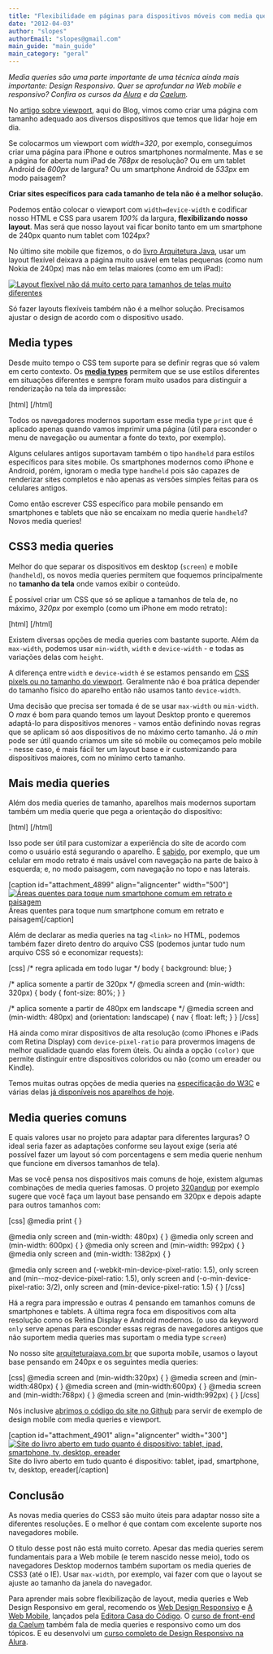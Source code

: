 ```yaml
---
title: "Flexibilidade em páginas para dispositivos móveis com media queries"
date: "2012-04-03"
author: "slopes"
authorEmail: "slopes@gmail.com"
main_guide: "main_guide"
main_category: "geral"
---
```


_Media queries são uma parte importante de uma técnica ainda mais importante: Design Responsivo. Quer se aprofundar na Web mobile e responsivo? Confira os cursos da [Alura](https://www.alura.com.br/curso-online-web-design-responsivo) e da [Caelum](https://www.caelum.com.br/curso-html-css-javascript)._

No [artigo sobre viewport](https://blog.caelum.com.br/pixels-pixels-ou-pixels-dicas-de-web-mobile-com-viewport/), aqui do Blog, vimos como criar uma página com tamanho adequado aos diversos dispositivos que temos que lidar hoje em dia.

Se colocarmos um viewport com _width=320_, por exemplo, conseguimos criar uma página para iPhone e outros smartphones normalmente. Mas e se a página for aberta num iPad de _768px_ de resolução? Ou em um tablet Android de _600px_ de largura? Ou um smartphone Android de _533px_ em modo paisagem?

**Criar sites específicos para cada tamanho de tela não é a melhor solução.**

Podemos então colocar o viewport com `width=device-width` e codificar nosso HTML e CSS para usarem _100%_ da largura, **flexibilizando nosso layout**. Mas será que nosso layout vai ficar bonito tanto em um smartphone de 240px quanto num tablet com 1024px?

No último site mobile que fizemos, o do [livro Arquitetura Java](http://www.arquiteturajava.com.br/), usar um layout flexível deixava a página muito usável em telas pequenas (como num Nokia de 240px) mas não em telas maiores (como em um iPad):

[![](https://blog.caelum.com.br/wp-content/uploads/2012/03/layout-flexivel.jpg "Layout flexível não dá muito certo para tamanhos de telas muito diferentes")](https://blog.caelum.com.br/wp-content/uploads/2012/03/layout-flexivel.jpg)

Só fazer layouts flexíveis também não é a melhor solução. Precisamos ajustar o design de acordo com o dispositivo usado.

## Media types

Desde muito tempo o CSS tem suporte para se definir regras que só valem em certo contexto. Os [**media types**](http://www.w3.org/TR/CSS2/media.html) permitem que se use estilos diferentes em situações diferentes e sempre foram muito usados para distinguir a renderização na tela da impressão:

\[html\] <link rel="stylesheet" href="estilos.css" media="screen"> <link rel="stylesheet" href="impressao.css" media="print"> \[/html\]

Todos os navegadores modernos suportam esse media type `print` que é aplicado apenas quando vamos imprimir uma página (útil para esconder o menu de navegação ou aumentar a fonte do texto, por exemplo).

Alguns celulares antigos suportavam também o tipo `handheld` para estilos específicos para sites mobile. Os smartphones modernos como iPhone e Android, porém, ignoram o media type `handheld` pois são capazes de renderizar sites completos e não apenas as versões simples feitas para os celulares antigos.

Como então escrever CSS específico para mobile pensando em smartphones e tablets que não se encaixam no media querie `handheld`? Novos media queries!

## CSS3 media queries

Melhor do que separar os dispositivos em desktop (`screen`) e mobile (`handheld`), os novos media queries permitem que foquemos principalmente no **tamanho da tela** onde vamos exibir o conteúdo.

É possível criar um CSS que só se aplique a tamanhos de tela de, no máximo, _320px_ por exemplo (como um iPhone em modo retrato):

\[html\] <link rel="stylesheet" href="iphone.css" media="screen and (max-width: 320px)"> \[/html\]

Existem diversas opções de media queries com bastante suporte. Além da `max-width`, podemos usar `min-width`, `width` e `device-width` - e todas as variações delas com `height`.

A diferença entre `width` e `device-width` é se estamos pensando em [CSS pixels ou no tamanho do viewport](https://blog.caelum.com.br/pixels-pixels-ou-pixels-dicas-de-web-mobile-com-viewport/). Geralmente não é boa prática depender do tamanho físico do aparelho então não usamos tanto `device-width`.

Uma decisão que precisa ser tomada é de se usar `max-width` ou `min-width`. O _max_ é bom para quando temos um layout Desktop pronto e queremos adaptá-lo para dispositivos menores - vamos então definindo novas regras que se aplicam só aos dispositivos de no máximo certo tamanho. Já o _min_ pode ser útil quando criamos um site só mobile ou começamos pelo mobile - nesse caso, é mais fácil ter um layout base e ir customizando para dispositivos maiores, com no mínimo certo tamanho.

## Mais media queries

Além dos media queries de tamanho, aparelhos mais modernos suportam também um media querie que pega a orientação do dispositivo:

\[html\] <link rel="stylesheet" href="phones.css" media="screen and (min-width: 320px) and (orientation: portrait)"> \[/html\]

Isso pode ser útil para customizar a experiência do site de acordo com como o usuário está segurando o aparelho. É [sabido](http://www.netmagazine.com/features/designing-touch), por exemplo, que um celular em modo retrato é mais usável com navegação na parte de baixo à esquerda; e, no modo paisagem, com navegação no topo e nas laterais.

\[caption id="attachment\_4899" align="aligncenter" width="500"\][![](https://blog.caelum.com.br/wp-content/uploads/2012/03/touch-areas.png "Áreas quentes para toque num smartphone comum em retrato e paisagem")](https://blog.caelum.com.br/wp-content/uploads/2012/03/touch-areas.png) Áreas quentes para toque num smartphone comum em retrato e paisagem\[/caption\]

Além de declarar as media queries na tag `<link>` no HTML, podemos também fazer direto dentro do arquivo CSS (podemos juntar tudo num arquivo CSS só e economizar requests):

\[css\] /\* regra aplicada em todo lugar \*/ body { background: blue; }

/\* aplica somente a partir de 320px \*/ @media screen and (min-width: 320px) { body { font-size: 80%; } }

/\* aplica somente a partir de 480px em landscape \*/ @media screen and (min-width: 480px) and (orientation: landscape) { nav { float: left; } } \[/css\]

Há ainda como mirar dispositivos de alta resolução (como iPhones e iPads com Retina Display) com `device-pixel-ratio` para provermos imagens de melhor qualidade quando elas forem úteis. Ou ainda a opção `(color)` que permite distinguir entre dispositivos coloridos ou não (como um ereader ou Kindle).

Temos muitas outras opções de media queries na [especificação do W3C](http://www.w3.org/TR/css3-mediaqueries/) e várias delas [já disponíveis nos aparelhos de hoje](http://caniuse.com/css-mediaqueries).

## Media queries comuns

E quais valores usar no projeto para adaptar para diferentes larguras? O ideal seria fazer as adaptações conforme seu layout exige (seria até possível fazer um layout só com porcentagens e sem media querie nenhum que funcione em diversos tamanhos de tela).

Mas se você pensa nos dispositivos mais comuns de hoje, existem algumas combinações de media queries famosas. O projeto [320andup](https://github.com/malarkey/320andup/) por exemplo sugere que você faça um layout base pensando em 320px e depois adapte para outros tamanhos com:

\[css\] @media print { }

@media only screen and (min-width: 480px) { } @media only screen and (min-width: 600px) { } @media only screen and (min-width: 992px) { } @media only screen and (min-width: 1382px) { }

@media only screen and (-webkit-min-device-pixel-ratio: 1.5), only screen and (min--moz-device-pixel-ratio: 1.5), only screen and (-o-min-device-pixel-ratio: 3/2), only screen and (min-device-pixel-ratio: 1.5) { } \[/css\]

Há a regra para impressão e outras 4 pensando em tamanhos comuns de smartphones e tablets. A última regra foca em dispositivos com alta resolução como os Retina Display e Android modernos. (o uso da keyword `only` serve apenas para esconder essas regras de navegadores antigos que não suportem media queries mas suportam o media type `screen`)

No nosso site [arquiteturajava.com.br](http://www.arquiteturajava.com.br) que suporta mobile, usamos o layout base pensando em 240px e os seguintes media queries:

\[css\] @media screen and (min-width:320px) { } @media screen and (min-width:480px) { } @media screen and (min-width:600px) { } @media screen and (min-width:768px) { } @media screen and (min-width:992px) { } \[/css\]

Nós inclusive [abrimos o código do site no Github](https://github.com/caelum/arquiteturajava.com.br) para servir de exemplo de design mobile com media queries e viewport.

\[caption id="attachment\_4901" align="aligncenter" width="300"\][![](https://blog.caelum.com.br/wp-content/uploads/2012/03/tudo-300x139.jpg "Site do livro aberto em tudo quanto é dispositivo: tablet, ipad, smartphone, tv, desktop, ereader")](https://blog.caelum.com.br/wp-content/uploads/2012/03/tudo.jpg) Site do livro aberto em tudo quanto é dispositivo: tablet, ipad, smartphone, tv, desktop, ereader\[/caption\]

## Conclusão

As novas media queries do CSS3 são muito úteis para adaptar nosso site a diferentes resoluções. E o melhor é que contam com excelente suporte nos navegadores mobile.

O título desse post não está muito correto. Apesar das media queries serem fundamentais para a Web mobile (e terem nascido nesse meio), todo os navegadores Desktop modernos também suportam os media queries de CSS3 (até o IE). Usar `max-width`, por exemplo, vai fazer com que o layout se ajuste ao tamanho da janela do navegador.

Para aprender mais sobre flexibilização de layout, media queries e Web Design Responsivo em geral, recomendo os [Web Design Responsivo](http://www.casadocodigo.com.br/products/livro-web-design-responsivo "Livro Web Design Responsivo") e [A Web Mobile](http://www.casadocodigo.com.br/products/livro-web-mobile), lançados pela [Editora Casa do Código](http://www.casadocodigo.com.br "Casa do Código"). O [curso de front-end da Caelum](http://www.caelum.com.br/curso-html-css-javascript/) também fala de media queries e responsivo como um dos tópicos. E eu desenvolvi um [curso completo de Design Responsivo na Alura](https://www.alura.com.br/curso-online-web-design-responsivo).
